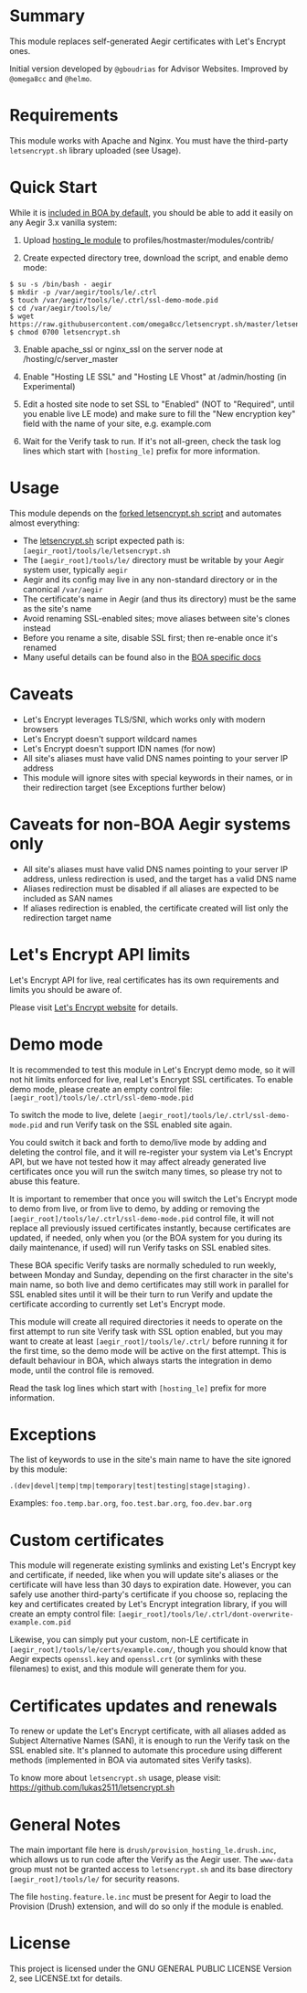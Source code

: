 Summary
=======

This module replaces self-generated Aegir certificates with Let's Encrypt ones.

Initial version developed by `@gboudrias` for Advisor Websites.
Improved by `@omega8cc` and `@helmo`.

Requirements
============

This module works with Apache and Nginx.
You must have the third-party `letsencrypt.sh` library uploaded (see Usage).

Quick Start
===========

While it is [included in BOA by default](https://github.com/omega8cc/boa/blob/master/docs/SSL.txt),
you should be able to add it easily on any Aegir 3.x vanilla system:

1. Upload [hosting_le module](https://github.com/omega8cc/hosting_le) to
   profiles/hostmaster/modules/contrib/

2. Create expected directory tree, download the script, and enable demo mode:

```
$ su -s /bin/bash - aegir
$ mkdir -p /var/aegir/tools/le/.ctrl
$ touch /var/aegir/tools/le/.ctrl/ssl-demo-mode.pid
$ cd /var/aegir/tools/le/
$ wget https://raw.githubusercontent.com/omega8cc/letsencrypt.sh/master/letsencrypt.sh
$ chmod 0700 letsencrypt.sh
```

3. Enable apache_ssl or nginx_ssl on the server node at /hosting/c/server_master

4. Enable "Hosting LE SSL" and "Hosting LE Vhost" at /admin/hosting (in Experimental)

5. Edit a hosted site node to set SSL to "Enabled" (NOT to "Required", until you
   enable live LE mode) and make sure to fill the "New encryption key" field
   with the name of your site, e.g. example.com

6. Wait for the Verify task to run. If it's not all-green, check the task log
   lines which start with `[hosting_le]` prefix for more information.

Usage
=====

This module depends on the [forked letsencrypt.sh script](https://raw.githubusercontent.com/omega8cc/letsencrypt.sh/master/letsencrypt.sh)
and automates almost everything:

* The [letsencrypt.sh](https://raw.githubusercontent.com/omega8cc/letsencrypt.sh/master/letsencrypt.sh)
  script expected path is: `[aegir_root]/tools/le/letsencrypt.sh`
* The `[aegir_root]/tools/le/` directory must be writable by your Aegir
  system user, typically `aegir`
* Aegir and its config may live in any non-standard directory
  or in the canonical `/var/aegir`
* The certificate's name in Aegir (and thus its directory) must be the same
  as the site's name
* Avoid renaming SSL-enabled sites; move aliases between site's clones instead
* Before you rename a site, disable SSL first; then re-enable once it's renamed
* Many useful details can be found also in the [BOA specific docs](https://github.com/omega8cc/boa/blob/master/docs/SSL.txt)

Caveats
=======

* Let's Encrypt leverages TLS/SNI, which works only with modern browsers
* Let's Encrypt doesn't support wildcard names
* Let's Encrypt doesn't support IDN names (for now)
* All site's aliases must have valid DNS names pointing to your server IP address
* This module will ignore sites with special keywords in their names,
  or in their redirection target (see Exceptions further below)

Caveats for non-BOA Aegir systems only
======================================

* All site's aliases must have valid DNS names pointing to your server IP address,
  unless redirection is used, and the target has a valid DNS name
* Aliases redirection must be disabled if all aliases are expected
  to be included as SAN names
* If aliases redirection is enabled, the certificate created will list only
  the redirection target name

Let's Encrypt API limits
========================

Let's Encrypt API for live, real certificates has its own requirements and
limits you should be aware of.

Please visit [Let's Encrypt website](https://letsencrypt.org/docs/rate-limits/)
for details.

Demo mode
=========

It is recommended to test this module in Let's Encrypt demo mode, so it will not
hit limits enforced for live, real Let's Encrypt SSL certificates. To enable
demo mode, please create an empty control file:
`[aegir_root]/tools/le/.ctrl/ssl-demo-mode.pid`

To switch the mode to live, delete `[aegir_root]/tools/le/.ctrl/ssl-demo-mode.pid`
and run Verify task on the SSL enabled site again.

You could switch it back and forth to demo/live mode by adding and deleting
the control file, and it will re-register your system via Let's Encrypt API,
but we have not tested how it may affect already generated live certificates
once you will run the switch many times, so please try not to abuse this feature.

It is important to remember that once you will switch the Let's Encrypt mode
to demo from live, or from live to demo, by adding or removing
the `[aegir_root]/tools/le/.ctrl/ssl-demo-mode.pid` control file, it will not
replace all previously issued certificates instantly, because certificates
are updated, if needed, only when you (or the BOA system for you during its
daily maintenance, if used) will run Verify tasks on SSL enabled sites.

These BOA specific Verify tasks are normally scheduled to run weekly,
between Monday and Sunday, depending on the first character in the site's
main name, so both live and demo certificates may still work in parallel
for SSL enabled sites until it will be their turn to run Verify and update
the certificate according to currently set Let's Encrypt mode.

This module will create all required directories it needs to operate on the
first attempt to run site Verify task with SSL option enabled, but you may
want to create at least `[aegir_root]/tools/le/.ctrl/` before running it for
the first time, so the demo mode will be active on the first attempt.
This is default behaviour in BOA, which always starts the integration in
demo mode, until the control file is removed.

Read the task log lines which start with `[hosting_le]` prefix for more information.

Exceptions
==========

The list of keywords to use in the site's main name to have the site ignored
by this module:

  `.(dev|devel|temp|tmp|temporary|test|testing|stage|staging).`

Examples: `foo.temp.bar.org`, `foo.test.bar.org`, `foo.dev.bar.org`

Custom certificates
===================

This module will regenerate existing symlinks and existing Let's Encrypt key and
certificate, if needed, like when you will update site's aliases or the certificate
will have less than 30 days to expiration date. However, you can safely use another
third-party's certificate if you choose so, replacing the key and certificates
created by Let's Encrypt integration library, if you will create an empty
control file: `[aegir_root]/tools/le/.ctrl/dont-overwrite-example.com.pid`

Likewise, you can simply put your custom, non-LE certificate in
`[aegir_root]/tools/le/certs/example.com/`, though you should know that Aegir
expects `openssl.key` and `openssl.crt` (or symlinks with these filenames)
to exist, and this module will generate them for you.

Certificates updates and renewals
=================================

To renew or update the Let's Encrypt certificate, with all aliases added
as Subject Alternative Names (SAN), it is enough to run the Verify task
on the SSL enabled site. It's planned to automate this procedure using
different methods (implemented in BOA via automated sites Verify tasks).

To know more about `letsencrypt.sh` usage, please visit:
https://github.com/lukas2511/letsencrypt.sh

General Notes
=============

The main important file here is `drush/provision_hosting_le.drush.inc`,
which allows us to run code after the Verify as the Aegir user. The `www-data`
group must not be granted access to `letsencrypt.sh` and its base directory
`[aegir_root]/tools/le/` for security reasons.

The file `hosting.feature.le.inc` must be present for Aegir to load
the Provision (Drush) extension, and will do so only if the module is enabled.

License
=======

This project is licensed under the GNU GENERAL PUBLIC LICENSE Version 2,
see LICENSE.txt for details.
